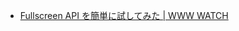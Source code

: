 

- [Fullscreen API を簡単に試してみた | WWW WATCH](https://hyper-text.org/archives/2011/11/fullscreen_api.shtml)

